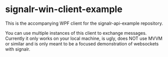 # signalr-win-client-example
This is the accompanying WPF client for the signalr-api-example repository.

You can use multiple instances of this client to exchange messages.
Currently it only works on your local machine, is ugly, does NOT use MVVM or similar and is only meant to be 
a focused demonstration of websockets with signalr.
